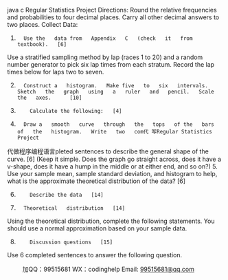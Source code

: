 java c
Regular Statistics   Project
Directions:
Round the   relative frequencies and   probabilities to four decimal   places.   Carry   all   other   decimal   answers to   two   places.
Collect   Data:
1.       Use the   data from   Appendix   C   (check   it   from   textbook).   [6]
Use a stratified sampling   method   by   lap   (races   1 to   20)   and   a   random   number generator   to   pick   six   lap times from each stratum.   Record the   lap times   below for   laps two   to   seven.

2.       Construct a   histogram.   Make five   to   six   intervals.   Sketch   the   graph   using   a   ruler   and   pencil.   Scale   the   axes.      [10]

3.         Calculate the following:   [4]

4.       Draw a   smooth   curve   through   the   tops   of the   bars   of   the   histogram.   Write   two   com代 写Regular Statistics Project
代做程序编程语言pleted   sentences to describe the general shape   of the   curve.   [6]
(Keep   it simple.   Does the graph go straight   across,   does   it   have   a v-shape,   does   it   have   a   hump   in   the   middle or at   either   end,   and   so   on?)
5.       Use your   sample   mean,   sample   standard   deviation,   and   histogram to   help,   what   is the   approximate   theoretical distribution of the   data?   [6]

6.         Describe the data   [14]

7.       Theoretical   distribution   [14]
Using the theoretical distribution, complete the following statements.   You   should   use   a   normal approximation   based on your sample   data.

8.         Discussion questions   [15]
Use 6 completed sentences to answer   the   following   question.





         
加QQ：99515681  WX：codinghelp  Email: 99515681@qq.com
